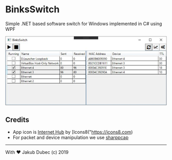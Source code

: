 # BinksSwitch

Simple .NET based software switch for Windows implemented in C# using WPF

![](docs/screenshots/MainWindow.jpg)

## Credits

- App icon is [Internet Hub](https://icons8.com/icons/set/internet-hub) by [Icons8("https://icons8.com)
- For packet and device manipulation we use [sharppcap](https://github.com/chmorgan/sharppcap)

---
 With ❤️ Jakub Dubec (c) 2019
